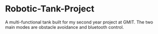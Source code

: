 # Robotic-Tank-Project
A multi-functional tank built for my second year project at GMIT.  The two main modes are obstacle avoidance and bluetooth control.
